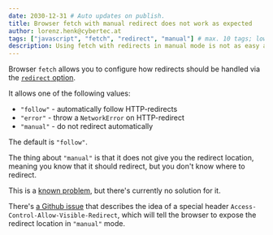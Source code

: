 ```yaml
---
date: 2030-12-31 # Auto updates on publish.
title: Browser fetch with manual redirect does not work as expected
author: lorenz.henk@cybertec.at
tags: ["javascript", "fetch", "redirect", "manual"] # max. 10 tags; lowercase; dash-separated
description: Using fetch with redirects in manual mode is not as easy as you might think!
---
```


Browser `fetch` allows you to configure how redirects should be handled via the [`redirect` option](https://javascript.info/fetch-api#redirect).

It allows one of the following values:
- `"follow"` - automatically follow HTTP-redirects
- `"error"` - throw a `NetworkError` on HTTP-redirect
- `"manual"` - do not redirect automatically

The default is `"follow"`.

The thing about `"manual"` is that it does not give you the redirect location, meaning you know that it should redirect, but you don't know where to redirect.

This is a [known problem](https://github.com/whatwg/fetch/issues/763), but there's currently no solution for it.

There's [a Github issue](https://github.com/whatwg/fetch/issues/601) that describes the idea of a special header `Access-Control-Allow-Visible-Redirect`, which will tell the browser to expose the redirect location in `"manual"` mode.
